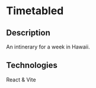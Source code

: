 # Timetabled

## Description ## 
An intinerary for a week in Hawaii. 

## Technologies ##
React & Vite


